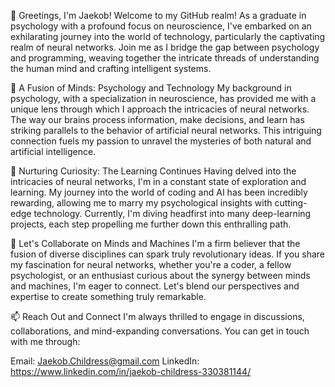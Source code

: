 👋 Greetings, I'm Jaekob!
Welcome to my GitHub realm! As a graduate in psychology with a profound focus on neuroscience, I've embarked on an exhilarating journey into the world of technology, particularly the captivating realm of neural networks. Join me as I bridge the gap between psychology and programming, weaving together the intricate threads of understanding the human mind and crafting intelligent systems.

🧠 A Fusion of Minds: Psychology and Technology
My background in psychology, with a specialization in neuroscience, has provided me with a unique lens through which I approach the intricacies of neural networks. The way our brains process information, make decisions, and learn has striking parallels to the behavior of artificial neural networks. This intriguing connection fuels my passion to unravel the mysteries of both natural and artificial intelligence.

🌱 Nurturing Curiosity: The Learning Continues
Having delved into the intricacies of neural networks, I'm in a constant state of exploration and learning. My journey into the world of coding and AI has been incredibly rewarding, allowing me to marry my psychological insights with cutting-edge technology. Currently, I'm diving headfirst into many deep-learning projects, each step propelling me further down this enthralling path.

🤝 Let's Collaborate on Minds and Machines
I'm a firm believer that the fusion of diverse disciplines can spark truly revolutionary ideas. If you share my fascination for neural networks, whether you're a coder, a fellow psychologist, or an enthusiast curious about the synergy between minds and machines, I'm eager to connect. Let's blend our perspectives and expertise to create something truly remarkable.

📫 Reach Out and Connect
I'm always thrilled to engage in discussions, collaborations, and mind-expanding conversations. You can get in touch with me through:

Email: Jaekob.Childress@gmail.com
LinkedIn: https://www.linkedin.com/in/jaekob-childress-330381144/
<!---
Jaekob/Jaekob Neural Nexus Repository is a ✨ neural-fired ✨ collection of thoughts, projects, and explorations, serving as a testament to the incredible interplay between psychology, neuroscience, and technology.
--->
